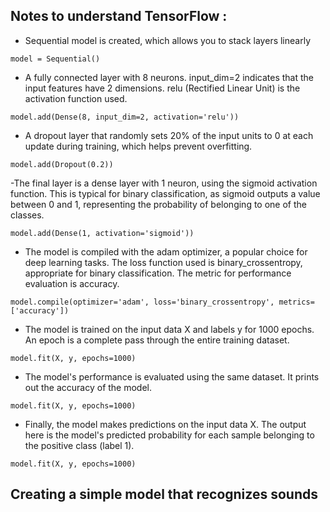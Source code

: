 ## Notes to understand TensorFlow : 
  - Sequential model is created, which allows you to stack layers linearly
```
model = Sequential() 
```
- A fully connected layer with 8 neurons. input_dim=2 indicates that the input features have 2 dimensions. relu (Rectified Linear Unit) is the activation function used.
```
model.add(Dense(8, input_dim=2, activation='relu')) 
```
- A dropout layer that randomly sets 20% of the input units to 0 at each update during training, which helps prevent overfitting.
```
model.add(Dropout(0.2))
```
-The final layer is a dense layer with 1 neuron, using the sigmoid activation function. This is typical for binary classification, as sigmoid outputs a value between 0 and 1, representing the probability of belonging to one of the classes.
```
model.add(Dense(1, activation='sigmoid'))
```
- The model is compiled with the adam optimizer, a popular choice for deep learning tasks.
The loss function used is binary_crossentropy, appropriate for binary classification.
The metric for performance evaluation is accuracy.
```
model.compile(optimizer='adam', loss='binary_crossentropy', metrics=['accuracy'])
```
- The model is trained on the input data X and labels y for 1000 epochs. An epoch is a complete pass through the entire training dataset.
```
model.fit(X, y, epochs=1000)
```
- The model's performance is evaluated using the same dataset. It prints out the accuracy of the model.
```
model.fit(X, y, epochs=1000)
```
- Finally, the model makes predictions on the input data X. The output here is the model's predicted probability for each sample belonging to the positive class (label 1).
```
model.fit(X, y, epochs=1000)
```
## Creating a simple model that recognizes sounds

